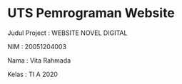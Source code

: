 # UTS Pemrograman Website

Judul Project : WEBSITE NOVEL DIGITAL


NIM   : 20051204003

Nama  : Vita Rahmada

Kelas : TI A 2020
